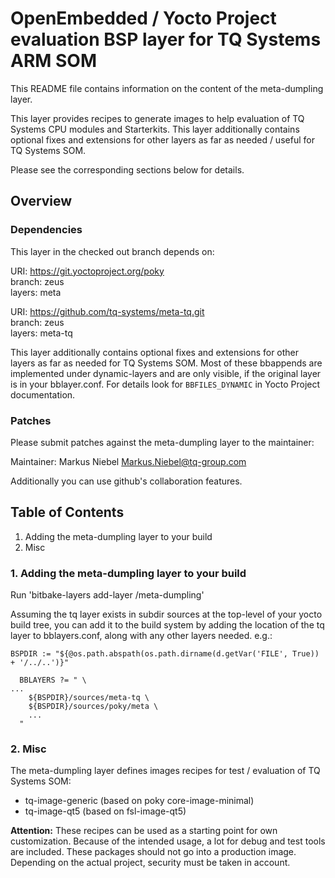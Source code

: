 # OpenEmbedded / Yocto Project evaluation BSP layer for TQ Systems ARM SOM

This README file contains information on the content of the meta-dumpling layer.

This layer provides recipes to generate images to help evaluation of
TQ Systems CPU modules and Starterkits. This layer additionally contains
optional fixes and extensions for other layers as far as needed / useful
for TQ Systems SOM.

Please see the corresponding sections below for details.

## Overview

### Dependencies

This layer in the checked out branch depends on:

URI: https://git.yoctoproject.org/poky  
branch: zeus  
layers: meta  

URI: https://github.com/tq-systems/meta-tq.git  
branch: zeus  
layers: meta-tq  

This layer additionally contains optional fixes and extensions for other layers
as far as needed for TQ Systems SOM. Most of these bbappends are implemented
under dynamic-layers and are only visible, if the original layer is in your
bblayer.conf. For details look for `BBFILES_DYNAMIC` in Yocto Project
documentation.

### Patches

Please submit patches against the meta-dumpling layer to the
maintainer:

Maintainer: Markus Niebel <Markus.Niebel@tq-group.com>

Additionally you can use github's collaboration features.

## Table of Contents

1. Adding the meta-dumpling layer to your build
2. Misc

### 1. Adding the meta-dumpling layer to your build

Run 'bitbake-layers add-layer <path-to-meta-dumpling>/meta-dumpling'

Assuming the tq layer exists in subdir sources at the top-level of your
yocto build tree, you can add it to the build system by adding the
location of the tq layer to bblayers.conf, along with any
other layers needed. e.g.:

```
BSPDIR := "${@os.path.abspath(os.path.dirname(d.getVar('FILE', True)) + '/../..')}"

  BBLAYERS ?= " \
...
    ${BSPDIR}/sources/meta-tq \
    ${BSPDIR}/sources/poky/meta \
    ...
  "
```

### 2. Misc

The meta-dumpling layer defines images recipes for test / evaluation of
TQ Systems SOM:

* tq-image-generic (based on poky core-image-minimal)
* tq-image-qt5 (based on fsl-image-qt5)

**Attention:** These recipes can be used as a starting point for own customization.
Because of the intended usage, a lot for debug and test tools are included.
These packages should not go into a production image. Depending on the actual
project, security must be taken in account.
